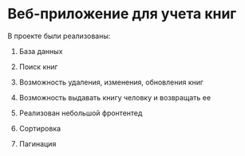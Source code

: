 # Веб-приложение для учета книг

В проекте были реализованы:

1. База данных	

2. Поиск книг

3. Возможность удаления, изменения, обновления книг

4. Возможность выдавать книгу человку и возвращать ее

5. Реализован небольшой фронтентед

6. Сортировка

7. Пагинация

